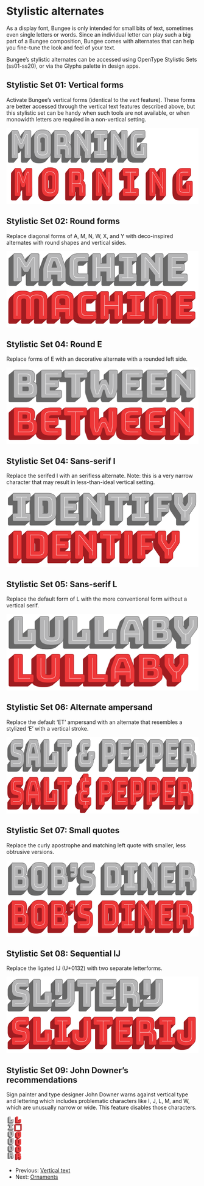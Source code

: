 
# Stylistic alternates

As a display font, Bungee is only intended for small bits of text, sometimes even single letters or words. Since an individual letter can play such a big part of a Bungee composition, Bungee comes with alternates that can help you fine-tune the look and feel of your text. 

Bungee’s stylistic alternates can be accessed using OpenType Stylistic Sets (ss01-ss20), or via the Glyphs palette in design apps.

## Stylistic Set 01: Vertical forms

Activate Bungee’s vertical forms (identical to the *vert* feature). These forms are better accessed through the vertical text features described above, but this stylistic set can be handy when such tools are not available, or when monowidth letters are required in a non-vertical setting.

<img src="images/design-alternates-vertical.png" alt="Vertical forms" height="200" />

## Stylistic Set 02: Round forms

Replace diagonal forms of A, M, N, W, X, and Y with deco-inspired alternates with round shapes and vertical sides. 

<img src="images/design-alternates-round-forms.png" alt="Round forms" height="200" />

## Stylistic Set 04: Round E

Replace forms of E with an decorative alternate with a rounded left side.

<img src="images/design-alternates-e.png" alt="Round E" height="200" />

## Stylistic Set 04: Sans-serif I

Replace the serifed I with an serifless alternate. Note: this is a very narrow character that may result in less-than-ideal vertical setting.

<img src="images/design-alternates-i.png" alt="Serifless I" height="200" style="background:#871414" />

## Stylistic Set 05: Sans-serif L

Replace the default form of L with the more conventional form without a vertical serif.

<img src="images/design-alternates-l.png" alt="Serifless L" height="200" style="background:#871414" />
	
## Stylistic Set 06: Alternate ampersand

Replace the default ‘ET’ ampersand with an alternate that resembles a stylized ‘E’ with a vertical stroke.
	
<img src="images/design-alternates-ampersand.png" alt="Alternate ampersand" height="200" style="background:#871414" />

## Stylistic Set 07: Small quotes

Replace the curly apostrophe and matching left quote with smaller, less obtrusive versions.

<img src="images/design-alternates-apostrophe.png" alt="Small quotes" height="200" style="background:#871414" />

## Stylistic Set 08: Sequential Ĳ

Replace the ligated Ĳ (U+0132) with two separate letterforms.
	
<img src="images/design-alternates-ij.png" alt="Sequential IJ" height="200" style="background:#871414" />
	
## Stylistic Set 09: John Downer’s recommendations

Sign painter and type designer John Downer warns against vertical type and lettering which includes problematic characters like I, J, L, M, and W, which are unusually narrow or wide. This feature disables those characters.

<img src="images/design-alternates-downer.png" style="width: 3em" alt="Downer" width="200" style="background:#871414" />


* Previous: [Vertical text](3-vertical-text.md)
* Next: [Ornaments](5-ornaments.md)
